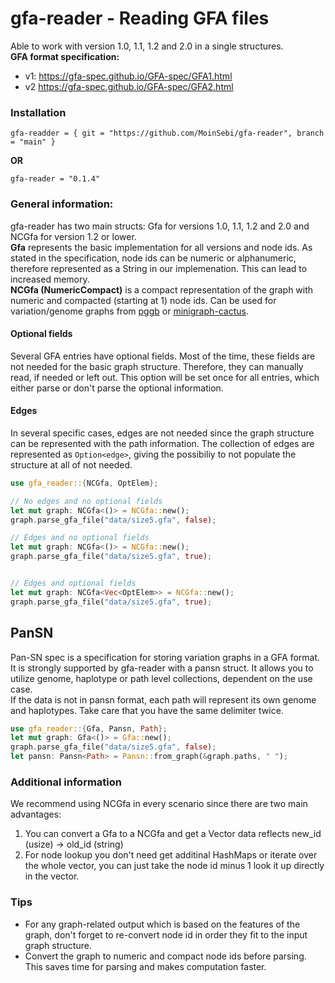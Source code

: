 # gfa-reader - Reading GFA files

Able to work with version  1.0, 1.1, 1.2 and 2.0 in a single structures.   
**GFA format specification:**
- v1: https://gfa-spec.github.io/GFA-spec/GFA1.html
- v2 https://gfa-spec.github.io/GFA-spec/GFA2.html


### Installation
```
gfa-readder = { git = "https://github.com/MoinSebi/gfa-reader", branch = "main" }
```
**OR** 
```
gfa-reader = "0.1.4"
```
### General information:
gfa-reader has two main structs: Gfa for versions 1.0, 1.1, 1.2 and 2.0 and NCGfa for version 1.2 or lower.   
**Gfa** represents the basic implementation for all versions and node ids. As stated in the specification, node ids can be numeric or alphanumeric, therefore represented as a String in our implemenation. This can lead to increased memory.  
**NCGfa (NumericCompact)** is a compact representation of the graph with 
numeric and compacted (starting at 1) node ids. Can be used for variation/genome graphs from [pggb](https://github.com/pangenome/pggb) or [minigraph-cactus](https://github.com/ComparativeGenomicsToolkit/cactus/blob/master/doc/pangenome.md).

#### Optional fields
Several GFA entries have optional fields. Most of the time, these fields are 
not needed for the basic graph structure. Therefore, they can manually read, if needed or left out.
This option will be set once for all entries, which either parse or don't parse the optional information.

#### Edges
In several specific cases, edges are not needed since the graph structure 
can be represented with the path information. The collection of edges are represented as `Option<edge>`, giving the possibiliy to not populate the structure at all of not needed. 

```rust
use gfa_reader::{NCGfa, OptElem};

// No edges and no optional fields
let mut graph: NCGfa<()> = NCGfa::new();
graph.parse_gfa_file("data/size5.gfa", false);

// Edges and no optional fields
let mut graph: NCGfa<()> = NCGfa::new();
graph.parse_gfa_file("data/size5.gfa", true);


// Edges and optional fields
let mut graph: NCGfa<Vec<OptElem>> = NCGfa::new();
graph.parse_gfa_file("data/size5.gfa", true);
```
## PanSN
Pan-SN spec is a specification for storing variation graphs in a GFA format. It is strongly supported by gfa-reader with a pansn struct. It allows you to utilize genome, haplotype or path level collections, dependent on the use case.  
If the data is not in pansn format, each path will represent its own genome and haplotypes. Take care that you have the same delimiter twice. 

```rust
use gfa_reader::{Gfa, Pansn, Path};
let mut graph: Gfa<()> = Gfa::new();
graph.parse_gfa_file("data/size5.gfa", false);
let pansn: Pansn<Path> = Pansn::from_graph(&graph.paths, " ");

```

### Additional information
We recommend using NCGfa in every scenario since there are two main advantages:
1. You can convert a Gfa to a NCGfa and get a Vector data reflects new_id (usize) -> old_id (string)
2. For node lookup you don't need get additinal HashMaps or iterate over the whole vector, you can just take the node id minus 1 look it up directly in the vector. 

### Tips
- For any graph-related output which is based on the features of the graph, don't forget to re-convert node id in order they fit to the input graph structure.
- Convert the graph to numeric and compact node ids before parsing. This saves time for parsing and makes computation faster.


